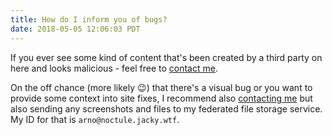 ```yaml
---
title: How do I inform you of bugs?
date: 2018-05-05 12:06:03 PDT
---
```


If you ever see some kind of content that's been created by a third party on
here and looks malicious - feel free to [contact me][1].

On the off chance (more likely :wink:) that there's a visual bug or you want to
provide some context into site fixes, I recommend also [contacting me][1] but
also sending any screenshots and files to my federated file storage service. My
ID for that is `arno@noctule.jacky.wtf`.

[1]: /contact/
